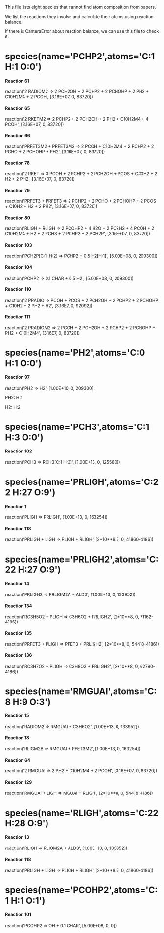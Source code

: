 This file lists eight species that cannot find atom composition from papers.

We list the reactions they involve and calculate their atoms using reaction balance.

If there is CanteraError about reaction balance, we can use this file to check it.



# species(name='PCHP2',atoms='C:1 H:1 O:0')

#### Reaction 61

reaction('2 RADIOM2 => 2 PCH2OH + 2 PCHP2 + 2 PCHOHP + 2 PH2 + C10H2M4 + 2 PCOH', [3.16E+07, 0, 83720])

#### Reaction 65

reaction('2 RKETM2 => 2 PCHP2 + 2 PCH2OH + 2 PH2 + C10H2M4 + 4 PCOH', [3.16E+07, 0, 83720])

#### Reaction 66

reaction('PRFET3M2 + PRFET3M2 => 2 PCOH + C10H2M4 + 2 PCHP2 + 2 PCHO + 2 PCHOHP + PH2', [3.16E+07, 0, 83720])

#### Reaction 78

reaction('2 RKET => 3 PCOH + 2 PCHP2 + 2 PCH2OH + PCOS + C#0H2 + 2 H2 + 2 PH2', [3.16E+07, 0, 83720])

#### Reaction 79

reaction('PRFET3 + PRFET3 => 2 PCHP2 + 2 PCHO + 2 PCHOHP + 2 PCOS + C10H2 + H2 + 2 PH2', [3.16E+07, 0, 83720])

#### Reaction 80

reaction('RLIGH + RLIGH => 2 PCOHP2 + 4 H2O + 2 PC2H2 + 4 PCOH + 2 C10H2M4 + H2 + 2 PCH3 + 2 PCHP2 + 2 PCH2P', [3.16E+07, 0, 83720])

#### Reaction 103

reaction('PCH2P[C:1, H:2] => PCHP2 + 0.5 H2[H:1]', [5.00E+08, 0, 209300])

#### Reaction 104

reaction('PCHP2 => 0.1 CHAR + 0.5 H2', [5.00E+08, 0, 209300])

#### Reaction 110

reaction('2 PRADIO => PCOH + PCOS + 2 PCH2OH + 2 PCHP2 + 2 PCHOHP + C10H2 + 2 PH2 + H2', [3.16E7, 0, 92092])

#### Reaction 111

reaction('2 PRADIOM2 => 2 PCOH + 2 PCH2OH + 2 PCHP2 + 2 PCHOHP + PH2 + C10H2M4', [3.16E7, 0, 83720])

# species(name='PH2',atoms='C:0 H:1 O:0')

#### Reaction 97

reaction('PH2 => H2', [1.00E+10, 0, 209300])

PH2:  H:1

H2:   H:2



# species(name='PCH3',atoms='C:1 H:3 O:0')

#### Reaction 102

reaction('PCH3 => RCH3[C:1 H:3]', [1.00E+13, 0, 125580])



# species(name='PRLIGH',atoms='C:22 H:27 O:9')

#### Reaction 1

reaction('PLIGH => PRLIGH', [1.00E+13, 0, 163254])

#### Reaction 118

reaction('PRLIGH + LIGH => PLIGH + RLIGH', [2*10**8.5, 0, 41860-4186])





# species(name='PRLIGH2',atoms='C:22 H:27 O:9')

#### Reaction 14

reaction('PRLIGH2 => PRLIGM2A + ALD3', [1.00E+13, 0, 133952])

#### Reaction 134

reaction('RC3H5O2 + PLIGH => C3H6O2 + PRLIGH2', [2*10**8, 0, 71162-4186])

#### Reaction 135

reaction('PRFET3 + PLIGH => PFET3 + PRLIGH2', [2*10**8, 0, 54418-4186])

#### Reaction 136

reaction('RC3H7O2 + PLIGH => C3H8O2 + PRLIGH2', [2*10**8, 0, 62790-4186])



# species(name='RMGUAI',atoms='C:8 H:9 O:3')

#### Reaction 15

reaction('RADIOM2 => RMGUAI + C3H6O2', [1.00E+13, 0, 133952])

#### Reaction 18

reaction('RLIGM2B => RMGUAI + PFET3M2', [1.00E+13, 0, 163254])

#### Reaction 64

reaction('2 RMGUAI => 2 PH2 + C10H2M4 + 2 PCOH', [3.16E+07, 0, 83720])

#### Reaction 129

reaction('RMGUAI + LIGH => MGUAI + RLIGH', [2*10**8, 0, 54418-4186])



# species(name='RLIGH',atoms='C:22 H:28 O:9')

#### Reaction 13

reaction('RLIGH => RLIGM2A + ALD3', [1.00E+13, 0, 133952])

#### Reaction 118

reaction('PRLIGH + LIGH => PLIGH + RLIGH', [2*10**8.5, 0, 41860-4186])



# species(name='PCOHP2',atoms='C:1 H:1 O:1')

#### Reaction 101

reaction('PCOHP2 => OH + 0.1 CHAR', [5.00E+08, 0, 0])

